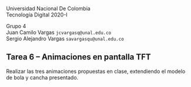 Universidad Nacional De Colombia\
Tecnología Digital 2020-I

Grupo 4\
Juan Camilo Vargas `jcvargasq@unal.edu.co` \
Sergio Alejandro Vargas `savargasqu@unal.edu.co`

## Tarea 6 – Animaciones en pantalla TFT

Realizar las tres animaciones propuestas en clase, extendiendo el modelo de bola y cancha presentado.
 
